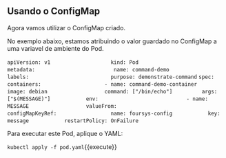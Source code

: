 
## Usando o ConfigMap

Agora vamos utilizar o ConfigMap criado.

No exemplo abaixo, estamos atribuindo o valor guardado no ConfigMap a uma variavel de ambiente do Pod.

`apiVersion: v1                   `
`kind: Pod                        `
`metadata:                        `
`  name: command-demo             `
`  labels:                        `
`    purpose: demonstrate-command `
`spec:                            `
`  containers:                    `
`  - name: command-demo-container `
`    image: debian                `
`    command: ["/bin/echo"]       `
`    args: ["$(MESSAGE)"]         `
`    env:                         `
`     - name: MESSAGE             `
`       valueFrom:                `
`         configMapKeyRef:        `
`           name: foursys-config  `
`           key: message          `
`   restartPolicy: OnFailure      `

Para executar este Pod, aplique o YAML:

`kubectl apply -f pod.yaml`{{execute}}
